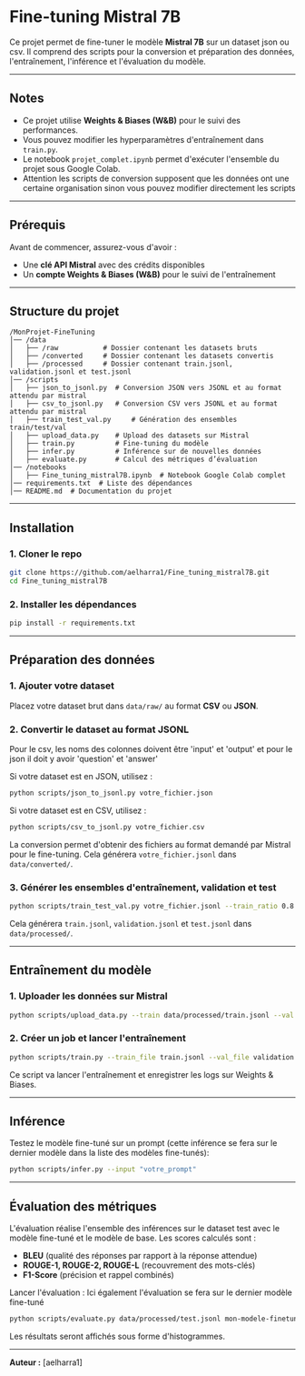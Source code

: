 # Fine-tuning Mistral 7B

Ce projet permet de fine-tuner le modèle **Mistral 7B** sur un dataset json ou csv. Il comprend des scripts pour la conversion et préparation des données, l'entraînement, l'inférence et l'évaluation du modèle.

---

##  Notes
- Ce projet utilise **Weights & Biases (W&B)** pour le suivi des performances.
- Vous pouvez modifier les hyperparamètres d'entraînement dans `train.py`.
- Le notebook `projet_complet.ipynb` permet d'exécuter l'ensemble du projet sous Google Colab.
- Attention les scripts de conversion supposent que les données ont une certaine organisation sinon vous pouvez modifier directement les scripts

---

##  Prérequis

Avant de commencer, assurez-vous d'avoir :
- Une **clé API Mistral** avec des crédits disponibles
- Un **compte Weights & Biases (W&B)** pour le suivi de l'entraînement

---

##  Structure du projet
```
/MonProjet-FineTuning
│── /data
│   ├── /raw           # Dossier contenant les datasets bruts
│   ├── /converted     # Dossier contenant les datasets convertis
│   ├── /processed     # Dossier contenant train.jsonl, validation.jsonl et test.jsonl
│── /scripts
│   ├── json_to_jsonl.py  # Conversion JSON vers JSONL et au format attendu par mistral
│   ├── csv_to_jsonl.py   # Conversion CSV vers JSONL et au format attendu par mistral
│   ├── train_test_val.py     # Génération des ensembles train/test/val
│   ├── upload_data.py    # Upload des datasets sur Mistral
│   ├── train.py          # Fine-tuning du modèle
│   ├── infer.py          # Inférence sur de nouvelles données
│   ├── evaluate.py       # Calcul des métriques d’évaluation
│── /notebooks
│   ├── Fine_tuning_mistral7B.ipynb  # Notebook Google Colab complet
│── requirements.txt  # Liste des dépendances
│── README.md  # Documentation du projet
```

---

##  Installation
### 1. Cloner le repo
```bash
git clone https://github.com/aelharra1/Fine_tuning_mistral7B.git
cd Fine_tuning_mistral7B
```

### 2. Installer les dépendances
```bash
pip install -r requirements.txt
```

---

##  Préparation des données
### 1. Ajouter votre dataset
Placez votre dataset brut dans `data/raw/` au format **CSV** ou **JSON**.

### 2. Convertir le dataset au format JSONL
Pour le csv, les noms des colonnes doivent être 'input' et 'output' et pour le json il doit y avoir 'question' et 'answer'

Si votre dataset est en JSON, utilisez :
```bash
python scripts/json_to_jsonl.py votre_fichier.json
```
Si votre dataset est en CSV, utilisez :
```bash
python scripts/csv_to_jsonl.py votre_fichier.csv
```
La conversion permet d'obtenir des fichiers au format demandé par Mistral pour le fine-tuning.
Cela générera `votre_fichier.jsonl` dans `data/converted/`.

### 3. Générer les ensembles d'entraînement, validation et test
```bash
python scripts/train_test_val.py votre_fichier.jsonl --train_ratio 0.8 --val_ratio 0.1 --test_ratio 0.1
```
Cela générera `train.jsonl`, `validation.jsonl` et `test.jsonl` dans `data/processed/`.

---

##  Entraînement du modèle
### 1. Uploader les données sur Mistral
```bash
python scripts/upload_data.py --train data/processed/train.jsonl --val data/processed/validation.jsonl
```

### 2. Créer un job et lancer l'entraînement
```bash
python scripts/train.py --train_file train.jsonl --val_file validation.jsonl
```
Ce script va lancer l'entraînement et enregistrer les logs sur Weights & Biases.

---

##  Inférence
Testez le modèle fine-tuné sur un prompt (cette inférence se fera sur le dernier modèle dans la liste des modèles fine-tunés):
```bash
python scripts/infer.py --input "votre_prompt"
```

---

##  Évaluation des métriques
L'évaluation réalise l'ensemble des inférences sur le dataset test avec le modèle fine-tuné et le modèle de base. Les scores calculés sont :
- **BLEU** (qualité des réponses par rapport à la réponse attendue)
- **ROUGE-1, ROUGE-2, ROUGE-L** (recouvrement des mots-clés)
- **F1-Score** (précision et rappel combinés)

Lancer l'évaluation :
Ici également l'évaluation se fera sur le dernier modèle fine-tuné
```bash
python scripts/evaluate.py data/processed/test.jsonl mon-modele-finetune
```
Les résultats seront affichés sous forme d'histogrammes.

---

**Auteur :** [aelharra1]


